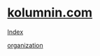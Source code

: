 # [kolumnin.com](https://github.com/kolumnin/kolumnin.com)

[Index](https://kolumnin.github.io/kolumnin.com)

[organization](https://github.com/kolumnin-com)
